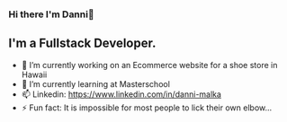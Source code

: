 ### Hi there I'm Danni👋

## I'm a Fullstack Developer.




- 🔭 I’m currently working on an Ecommerce website for a shoe store in Hawaii
- 🌱 I’m currently learning at Masterschool
- 📫 Linkedin: https://www.linkedin.com/in/danni-malka
- ⚡ Fun fact: It is impossible for most people to lick their own elbow...


